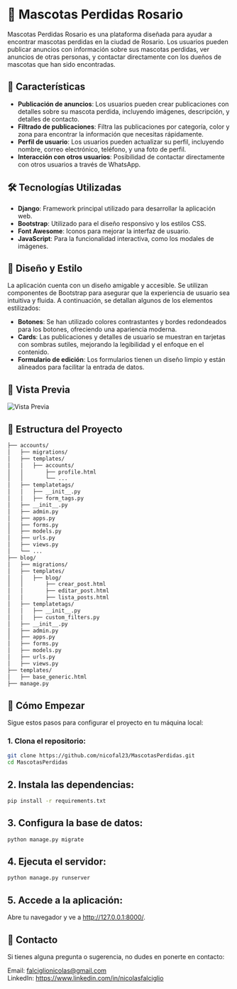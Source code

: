 # 🐾 Mascotas Perdidas Rosario

Mascotas Perdidas Rosario es una plataforma diseñada para ayudar a encontrar mascotas perdidas en la ciudad de Rosario. Los usuarios pueden publicar anuncios con información sobre sus mascotas perdidas, ver anuncios de otras personas, y contactar directamente con los dueños de mascotas que han sido encontradas.

## 🚀 Características

- **Publicación de anuncios**: Los usuarios pueden crear publicaciones con detalles sobre su mascota perdida, incluyendo imágenes, descripción, y detalles de contacto.
- **Filtrado de publicaciones**: Filtra las publicaciones por categoría, color y zona para encontrar la información que necesitas rápidamente.
- **Perfil de usuario**: Los usuarios pueden actualizar su perfil, incluyendo nombre, correo electrónico, teléfono, y una foto de perfil.
- **Interacción con otros usuarios**: Posibilidad de contactar directamente con otros usuarios a través de WhatsApp.

## 🛠️ Tecnologías Utilizadas

- **Django**: Framework principal utilizado para desarrollar la aplicación web.
- **Bootstrap**: Utilizado para el diseño responsivo y los estilos CSS.
- **Font Awesome**: Iconos para mejorar la interfaz de usuario.
- **JavaScript**: Para la funcionalidad interactiva, como los modales de imágenes.

## 🎨 Diseño y Estilo

La aplicación cuenta con un diseño amigable y accesible. Se utilizan componentes de Bootstrap para asegurar que la experiencia de usuario sea intuitiva y fluida. A continuación, se detallan algunos de los elementos estilizados:

- **Botones**: Se han utilizado colores contrastantes y bordes redondeados para los botones, ofreciendo una apariencia moderna.
- **Cards**: Las publicaciones y detalles de usuario se muestran en tarjetas con sombras sutiles, mejorando la legibilidad y el enfoque en el contenido.
- **Formulario de edición**: Los formularios tienen un diseño limpio y están alineados para facilitar la entrada de datos.

## 📸 Vista Previa

![Vista Previa](https://i.ibb.co/k2Z6NVT/web.png)

## 📂 Estructura del Proyecto

```bash
├── accounts/
│   ├── migrations/
│   ├── templates/
│   │   ├── accounts/
│   │       ├── profile.html
│   │       └── ...
│   ├── templatetags/
│   │   ├── __init__.py
│   │   ├── form_tags.py
│   ├── __init__.py
│   ├── admin.py
│   ├── apps.py
│   ├── forms.py
│   ├── models.py
│   ├── urls.py
│   ├── views.py
│   └── ...
├── blog/
│   ├── migrations/
│   ├── templates/
│   │   ├── blog/
│   │       ├── crear_post.html
│   │       ├── editar_post.html
│   │       ├── lista_posts.html
│   ├── templatetags/
│   │   ├── __init__.py
│   │   ├── custom_filters.py
│   ├── __init__.py
│   ├── admin.py
│   ├── apps.py
│   ├── forms.py
│   ├── models.py
│   ├── urls.py
│   ├── views.py
├── templates/
│   ├── base_generic.html
├── manage.py
```

## 📄 Cómo Empezar

Sigue estos pasos para configurar el proyecto en tu máquina local:

### 1. Clona el repositorio:

```bash
git clone https://github.com/nicofal23/MascotasPerdidas.git
cd MascotasPerdidas
```

## 2. Instala las dependencias:
```bash
pip install -r requirements.txt
```

## 3. Configura la base de datos:
```bash
python manage.py migrate
```

## 4. Ejecuta el servidor:

```bash
python manage.py runserver
```


## 5. Accede a la aplicación:

Abre tu navegador y ve a <a href="http://127.0.0.1:8000/" target="_blank">http://127.0.0.1:8000/</a>.

## 📧 Contacto
Si tienes alguna pregunta o sugerencia, no dudes en ponerte en contacto:

Email: falciglionicolas@gmail.com   
LinkedIn: https://www.linkedin.com/in/nicolasfalciglio